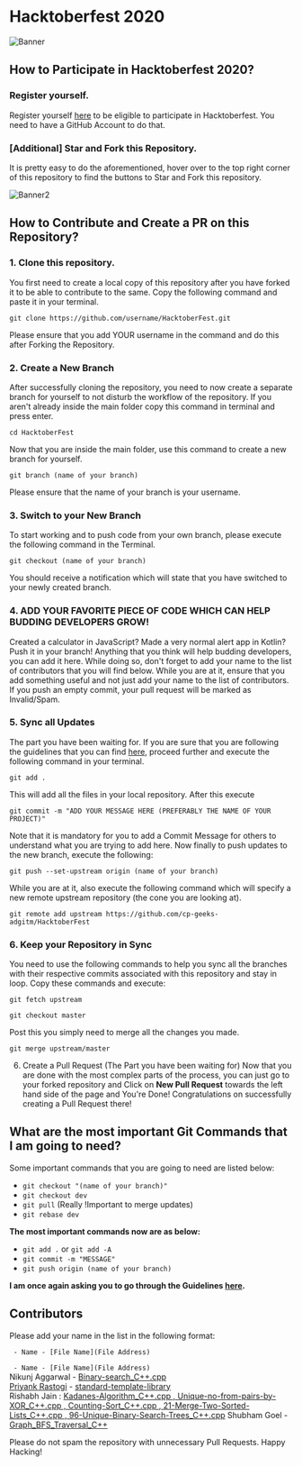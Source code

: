 # Hacktoberfest 2020

![Banner](https://embed-fastly.wistia.com/deliveries/49bd387c40e2c5aada92abdf973bc46d.webp?image_crop_resized=960x540)

## How to Participate in Hacktoberfest 2020?
### Register yourself.
Register yourself [here](https://hacktoberfest.digitalocean.com/) to be eligible to participate in Hacktoberfest. You need to have a GitHub Account to do that.

### [Additional] Star and Fork this Repository.
It is pretty easy to do the aforementioned, hover over to the top right corner of this repository to find the buttons to Star and Fork this repository.

![Banner2](https://hacktoberfest.digitalocean.com/assets/HF-full-logo-b05d5eb32b3f3ecc9b2240526104cf4da3187b8b61963dd9042fdc2536e4a76c.svg)

## How to Contribute and Create a PR on this Repository?
### 1. Clone this repository.
You first need to create a local copy of this repository after you have forked it to be able to contribute to the same. Copy the following command and paste it in your terminal.

`git clone https://github.com/username/HacktoberFest.git`

Please ensure that you add YOUR username in the command and do this after Forking the Repository.

### 2. Create a New Branch
After successfully cloning the repository, you need to now create a separate branch for yourself to not disturb the workflow of the repository. If you aren't already inside the main folder copy this command in terminal and press enter.

`cd HacktoberFest`

Now that you are inside the main folder, use this command to create a new branch for yourself.

`git branch (name of your branch)`

Please ensure that the name of your branch is your username.

### 3. Switch to your New Branch
To start working and to push code from your own branch, please execute the following command in the Terminal.

`git checkout (name of your branch)`

You should receive a notification which will state that you have switched to your newly created branch.

### 4. ADD YOUR FAVORITE PIECE OF CODE WHICH CAN HELP BUDDING DEVELOPERS GROW!
Created a calculator in JavaScript? Made a very normal alert app in Kotlin? Push it in your branch! Anything that you think will help budding developers, you can add it here. While doing so, don't forget to add your name to the list of contributors that you will find below.
While you are at it, ensure that you add something useful and not just add your name to the list of contributors. If you push an empty commit, your pull request will be marked as Invalid/Spam.

### 5. Sync all Updates
The part you have been waiting for. If you are sure that you are following the guidelines that you can find [here](https://hacktoberfest.digitalocean.com/details), proceed further and execute the following command in your terminal.

`git add .`

This will add all the files in your local repository. After this execute

`git commit -m "ADD YOUR MESSAGE HERE (PREFERABLY THE NAME OF YOUR PROJECT)"`

Note that it is mandatory for you to add a Commit Message for others to understand what you are trying to add here. Now finally to push updates to the new branch, execute the following:

`git push --set-upstream origin (name of your branch)`

While you are at it, also execute the following command which will specify a new remote upstream repository (the cone you are looking at).

`git remote add upstream https://github.com/cp-geeks-adgitm/HacktoberFest`

### 6. Keep your Repository in Sync
You need to use the following commands to help you sync all the branches with their respective commits associated with this repository and stay in loop. Copy these commands and execute:

`git fetch upstream`

`git checkout master`

Post this you simply need to merge all the changes you made.

`git merge upstream/master`

6. Create a Pull Request (The Part you have been waiting for)
Now that you are done with the most complex parts of the process, you can just go to your forked repository and Click on **New Pull Request** towards the left hand side of the page and You're Done!
Congratulations on successfully creating a Pull Request there!

## What are the most important Git Commands that I am going to need?
Some important commands that you are going to need are listed below:

- `git checkout "(name of your branch)"`
- `git checkout dev`
- `git pull` (Really !Important to merge updates)
- `git rebase dev`

**The most important commands now are as below:**

- `git add .` or `git add -A`
- `git commit -m "MESSAGE"`
- `git push origin (name of your branch)`


**I am once again asking you to go through the Guidelines [here](https://hacktoberfest.digitalocean.com/details).**

## Contributors
Please add your name in the list in the following format:

   
 ` - Name - [File Name](File Address)`  

` - Name - [File Name](File Address)`<br>
Nikunj Aggarwal - [Binary-search_C++.cpp](Algorithms/Searching/Binary-search_C++.cpp)  
[Priyank Rastogi](https://github.com/Priyankcoder/) - [standard-template-library](standard-template-library)  
Rishabh Jain : [Kadanes-Algorithm_C++.cpp , Unique-no-from-pairs-by-XOR_C++.cpp , Counting-Sort_C++.cpp , 21-Merge-Two-Sorted-Lists_C++.cpp , 96-Unique-Binary-Search-Trees_C++.cpp]()
Shubham Goel - [Graph_BFS_Traversal_C++](Algorithms/Graph_BFS_Traversal_C++.cpp)



Please do not spam the repository with unnecessary Pull Requests. Happy Hacking!
